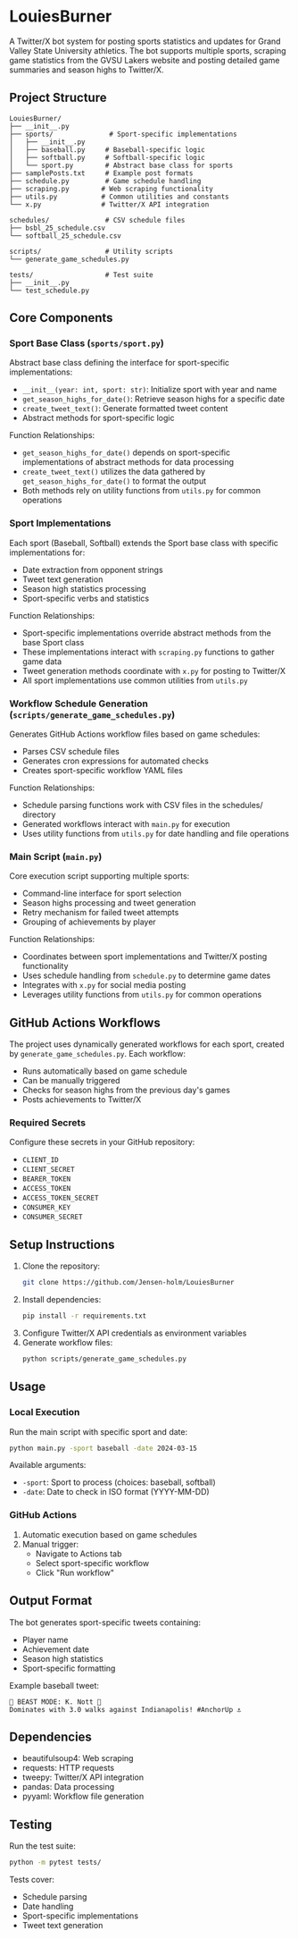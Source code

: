 # LouiesBurner

A Twitter/X bot system for posting sports statistics and updates for Grand Valley State University athletics. The bot supports multiple sports, scraping game statistics from the GVSU Lakers website and posting detailed game summaries and season highs to Twitter/X.

## Project Structure

```
LouiesBurner/
├── __init__.py
├── sports/              # Sport-specific implementations
│   ├── __init__.py
│   ├── baseball.py     # Baseball-specific logic
│   ├── softball.py     # Softball-specific logic
│   └── sport.py        # Abstract base class for sports
├── samplePosts.txt     # Example post formats
├── schedule.py         # Game schedule handling
├── scraping.py        # Web scraping functionality
├── utils.py           # Common utilities and constants
└── x.py               # Twitter/X API integration

schedules/              # CSV schedule files
├── bsbl_25_schedule.csv
└── softball_25_schedule.csv

scripts/                # Utility scripts
└── generate_game_schedules.py

tests/                  # Test suite
├── __init__.py
└── test_schedule.py
```

## Core Components

### Sport Base Class (`sports/sport.py`)
Abstract base class defining the interface for sport-specific implementations:
- `__init__(year: int, sport: str)`: Initialize sport with year and name
- `get_season_highs_for_date()`: Retrieve season highs for a specific date
- `create_tweet_text()`: Generate formatted tweet content
- Abstract methods for sport-specific logic

Function Relationships:
- `get_season_highs_for_date()` depends on sport-specific implementations of abstract methods for data processing
- `create_tweet_text()` utilizes the data gathered by `get_season_highs_for_date()` to format the output
- Both methods rely on utility functions from `utils.py` for common operations

### Sport Implementations
Each sport (Baseball, Softball) extends the Sport base class with specific implementations for:
- Date extraction from opponent strings
- Tweet text generation
- Season high statistics processing
- Sport-specific verbs and statistics

Function Relationships:
- Sport-specific implementations override abstract methods from the base Sport class
- These implementations interact with `scraping.py` functions to gather game data
- Tweet generation methods coordinate with `x.py` for posting to Twitter/X
- All sport implementations use common utilities from `utils.py`

### Workflow Schedule Generation (`scripts/generate_game_schedules.py`)
Generates GitHub Actions workflow files based on game schedules:
- Parses CSV schedule files
- Generates cron expressions for automated checks
- Creates sport-specific workflow YAML files

Function Relationships:
- Schedule parsing functions work with CSV files in the schedules/ directory
- Generated workflows interact with `main.py` for execution
- Uses utility functions from `utils.py` for date handling and file operations

### Main Script (`main.py`)
Core execution script supporting multiple sports:
- Command-line interface for sport selection
- Season highs processing and tweet generation
- Retry mechanism for failed tweet attempts
- Grouping of achievements by player

Function Relationships:
- Coordinates between sport implementations and Twitter/X posting functionality
- Uses schedule handling from `schedule.py` to determine game dates
- Integrates with `x.py` for social media posting
- Leverages utility functions from `utils.py` for common operations

## GitHub Actions Workflows

The project uses dynamically generated workflows for each sport, created by `generate_game_schedules.py`. Each workflow:

- Runs automatically based on game schedule
- Can be manually triggered
- Checks for season highs from the previous day's games
- Posts achievements to Twitter/X

### Required Secrets
Configure these secrets in your GitHub repository:
- `CLIENT_ID`
- `CLIENT_SECRET`
- `BEARER_TOKEN`
- `ACCESS_TOKEN`
- `ACCESS_TOKEN_SECRET`
- `CONSUMER_KEY`
- `CONSUMER_SECRET`

## Setup Instructions

1. Clone the repository:
    ```bash
    git clone https://github.com/Jensen-holm/LouiesBurner
    ```
2. Install dependencies:
   ```bash
   pip install -r requirements.txt
   ```
3. Configure Twitter/X API credentials as environment variables
4. Generate workflow files:
   ```bash
   python scripts/generate_game_schedules.py
   ```

## Usage

### Local Execution
Run the main script with specific sport and date:
```bash
python main.py -sport baseball -date 2024-03-15
```

Available arguments:
- `-sport`: Sport to process (choices: baseball, softball)
- `-date`: Date to check in ISO format (YYYY-MM-DD)

### GitHub Actions
1. Automatic execution based on game schedules
2. Manual trigger:
   - Navigate to Actions tab
   - Select sport-specific workflow
   - Click "Run workflow"

## Output Format

The bot generates sport-specific tweets containing:
- Player name
- Achievement date
- Season high statistics
- Sport-specific formatting

Example baseball tweet:
```
💪 BEAST MODE: K. Nott 💪
Dominates with 3.0 walks against Indianapolis! #AnchorUp ⚓️
```

## Dependencies
- beautifulsoup4: Web scraping
- requests: HTTP requests
- tweepy: Twitter/X API integration
- pandas: Data processing
- pyyaml: Workflow file generation

## Testing

Run the test suite:
```bash
python -m pytest tests/
```

Tests cover:
- Schedule parsing
- Date handling
- Sport-specific implementations
- Tweet text generation
